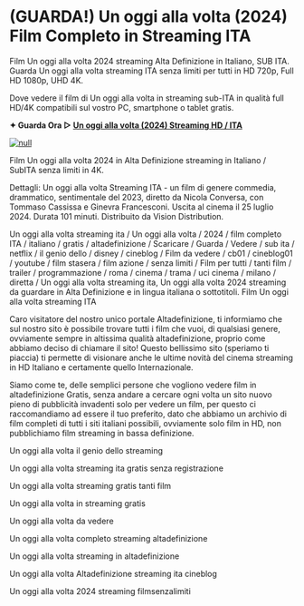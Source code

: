 # (GUARDA!) Un oggi alla volta (2024) Film Completo in Streaming ITA

Film Un oggi alla volta 2024 streaming Alta Definizione in Italiano, SUB ITA. Guarda Un oggi alla volta streaming ITA senza limiti per tutti in HD 720p, Full HD 1080p, UHD 4K.

Dove vedere il film di Un oggi alla volta in streaming sub-ITA in qualità full HD/4K compatibili sul vostro PC, smartphone o tablet gratis.

**✦ Guarda Ora ▷ [Un oggi alla volta (2024) Streaming HD / ITA](https://popcorn-tv.online/it/movie/1195774/un-oggi-alla-volta)**

[![null](https://static.vecteezy.com/system/resources/thumbnails/034/325/871/small_2x/play-button-animation-play-and-music-icon-free-video.jpg)](https://popcorn-tv.online/it/movie/1195774/un-oggi-alla-volta)

Film Un oggi alla volta 2024 in Alta Definizione streaming in Italiano / SubITA senza limiti in 4K.

Dettagli: Un oggi alla volta Streaming ITA - un film di genere commedia, drammatico, sentimentale del 2023, diretto da Nicola Conversa, con Tommaso Cassissa e Ginevra Francesconi. Uscita al cinema il 25 luglio 2024. Durata 101 minuti. Distribuito da Vision Distribution.

Un oggi alla volta streaming ita / Un oggi alla volta / 2024 / film completo ITA / italiano / gratis / altadefinizione / Scaricare / Guarda / Vedere / sub ita / netflix / il genio dello / disney / cineblog / Film da vedere / cb01 / cineblog01 / youtube / film stasera / film azione / senza limiti / Film per tutti / tanti film / trailer / programmazione / roma / cinema / trama / uci cinema / milano / diretta / Un oggi alla volta streaming ita, Un oggi alla volta 2024 streaming da guardare in Alta Definizione e in lingua italiana o sottotitoli. Film Un oggi alla volta streaming ITA

Caro visitatore del nostro unico portale Altadefinizione, ti informiamo che sul nostro sito è possibile trovare tutti i film che vuoi, di qualsiasi genere, ovviamente sempre in altissima qualità altadefinizione, proprio come abbiamo deciso di chiamare il sito! Questo bellissimo sito (speriamo ti piaccia) ti permette di visionare anche le ultime novità del cinema streaming in HD Italiano e certamente quello Internazionale.

Siamo come te, delle semplici persone che vogliono vedere film in altadefinizione Gratis, senza andare a cercare ogni volta un sito nuovo pieno di pubblicità invadenti solo per vedere un film, per questo ci raccomandiamo ad essere il tuo preferito, dato che abbiamo un archivio di film completi di tutti i siti italiani possibili, ovviamente solo film in HD, non pubblichiamo film streaming in bassa definizione.

Un oggi alla volta il genio dello streaming

Un oggi alla volta streaming ita gratis senza registrazione

Un oggi alla volta streaming gratis tanti film

Un oggi alla volta in streaming gratis

Un oggi alla volta da vedere

Un oggi alla volta completo streaming altadefinizione

Un oggi alla volta streaming in altadefinizione

Un oggi alla volta Altadefinizione streaming ita cineblog

Un oggi alla volta 2024 streaming filmsenzalimiti
